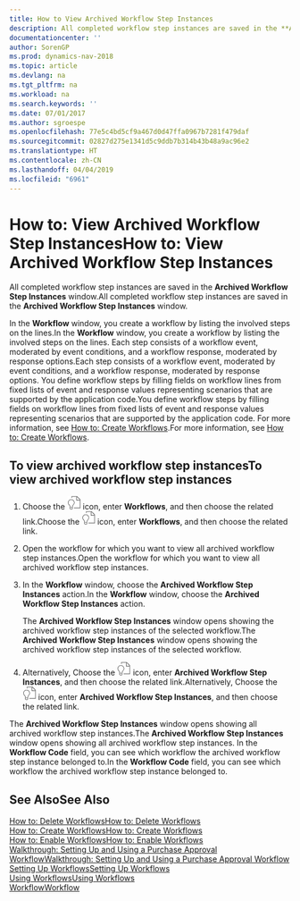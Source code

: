 ```yaml
---
title: How to View Archived Workflow Step Instances
description: All completed workflow step instances are saved in the **Archived Workflow Step Instances** window.
documentationcenter: ''
author: SorenGP
ms.prod: dynamics-nav-2018
ms.topic: article
ms.devlang: na
ms.tgt_pltfrm: na
ms.workload: na
ms.search.keywords: ''
ms.date: 07/01/2017
ms.author: sgroespe
ms.openlocfilehash: 77e5c4bd5cf9a467d0d47ffa0967b7281f479daf
ms.sourcegitcommit: 02827d275e1341d5c9ddb7b314b43b48a9ac96e2
ms.translationtype: HT
ms.contentlocale: zh-CN
ms.lasthandoff: 04/04/2019
ms.locfileid: "6961"
---
```

# <a name="how-to-view-archived-workflow-step-instances"></a><span data-ttu-id="569fb-103">How to: View Archived Workflow Step Instances</span><span class="sxs-lookup"><span data-stu-id="569fb-103">How to: View Archived Workflow Step Instances</span></span>
<span data-ttu-id="569fb-104">All completed workflow step instances are saved in the **Archived Workflow Step Instances** window.</span><span class="sxs-lookup"><span data-stu-id="569fb-104">All completed workflow step instances are saved in the **Archived Workflow Step Instances** window.</span></span>  

 <span data-ttu-id="569fb-105">In the **Workflow** window, you create a workflow by listing the involved steps on the lines.</span><span class="sxs-lookup"><span data-stu-id="569fb-105">In the **Workflow** window, you create a workflow by listing the involved steps on the lines.</span></span> <span data-ttu-id="569fb-106">Each step consists of a workflow event, moderated by event conditions, and a workflow response, moderated by response options.</span><span class="sxs-lookup"><span data-stu-id="569fb-106">Each step consists of a workflow event, moderated by event conditions, and a workflow response, moderated by response options.</span></span> <span data-ttu-id="569fb-107">You define workflow steps by filling fields on workflow lines from fixed lists of event and response values representing scenarios that are supported by the application code.</span><span class="sxs-lookup"><span data-stu-id="569fb-107">You define workflow steps by filling fields on workflow lines from fixed lists of event and response values representing scenarios that are supported by the application code.</span></span> <span data-ttu-id="569fb-108">For more information, see [How to: Create Workflows](across-how-to-create-workflows.md).</span><span class="sxs-lookup"><span data-stu-id="569fb-108">For more information, see [How to: Create Workflows](across-how-to-create-workflows.md).</span></span>  

## <a name="to-view-archived-workflow-step-instances"></a><span data-ttu-id="569fb-109">To view archived workflow step instances</span><span class="sxs-lookup"><span data-stu-id="569fb-109">To view archived workflow step instances</span></span>  
1.  <span data-ttu-id="569fb-110">Choose the ![Search for Page or Report](media/ui-search/search_small.png "Search for Page or Report icon") icon, enter **Workflows**, and then choose the related link.</span><span class="sxs-lookup"><span data-stu-id="569fb-110">Choose the ![Search for Page or Report](media/ui-search/search_small.png "Search for Page or Report icon") icon, enter **Workflows**, and then choose the related link.</span></span>  
2.  <span data-ttu-id="569fb-111">Open the workflow for which you want to view all archived workflow step instances.</span><span class="sxs-lookup"><span data-stu-id="569fb-111">Open the workflow for which you want to view all archived workflow step instances.</span></span>  
3.  <span data-ttu-id="569fb-112">In the **Workflow** window, choose the **Archived Workflow Step Instances** action.</span><span class="sxs-lookup"><span data-stu-id="569fb-112">In the **Workflow** window, choose the **Archived Workflow Step Instances** action.</span></span>  

    <span data-ttu-id="569fb-113">The **Archived Workflow Step Instances** window opens showing the archived workflow step instances of the selected workflow.</span><span class="sxs-lookup"><span data-stu-id="569fb-113">The **Archived Workflow Step Instances** window opens showing the archived workflow step instances of the selected workflow.</span></span>  
4.  <span data-ttu-id="569fb-114">Alternatively, Choose the ![Search for Page or Report](media/ui-search/search_small.png "Search for Page or Report icon") icon, enter **Archived Workflow Step Instances**, and then choose the related link.</span><span class="sxs-lookup"><span data-stu-id="569fb-114">Alternatively, Choose the ![Search for Page or Report](media/ui-search/search_small.png "Search for Page or Report icon") icon, enter **Archived Workflow Step Instances**, and then choose the related link.</span></span>  

<span data-ttu-id="569fb-115">The **Archived Workflow Step Instances** window opens showing all archived workflow step instances.</span><span class="sxs-lookup"><span data-stu-id="569fb-115">The **Archived Workflow Step Instances** window opens showing all archived workflow step instances.</span></span> <span data-ttu-id="569fb-116">In the **Workflow Code** field, you can see which workflow the archived workflow step instance belonged to.</span><span class="sxs-lookup"><span data-stu-id="569fb-116">In the **Workflow Code** field, you can see which workflow the archived workflow step instance belonged to.</span></span>  

## <a name="see-also"></a><span data-ttu-id="569fb-117">See Also</span><span class="sxs-lookup"><span data-stu-id="569fb-117">See Also</span></span>  
 [<span data-ttu-id="569fb-118">How to: Delete Workflows</span><span class="sxs-lookup"><span data-stu-id="569fb-118">How to: Delete Workflows</span></span>](across-how-to-delete-workflows.md)   
 [<span data-ttu-id="569fb-119">How to: Create Workflows</span><span class="sxs-lookup"><span data-stu-id="569fb-119">How to: Create Workflows</span></span>](across-how-to-create-workflows.md)   
 [<span data-ttu-id="569fb-120">How to: Enable Workflows</span><span class="sxs-lookup"><span data-stu-id="569fb-120">How to: Enable Workflows</span></span>](across-how-to-enable-workflows.md)   
 [<span data-ttu-id="569fb-121">Walkthrough: Setting Up and Using a Purchase Approval Workflow</span><span class="sxs-lookup"><span data-stu-id="569fb-121">Walkthrough: Setting Up and Using a Purchase Approval Workflow</span></span>](walkthrough-setting-up-and-using-a-purchase-approval-workflow.md)   
 [<span data-ttu-id="569fb-122">Setting Up Workflows</span><span class="sxs-lookup"><span data-stu-id="569fb-122">Setting Up Workflows</span></span>](across-set-up-workflows.md)   
 [<span data-ttu-id="569fb-123">Using Workflows</span><span class="sxs-lookup"><span data-stu-id="569fb-123">Using Workflows</span></span>](across-use-workflows.md)   
 [<span data-ttu-id="569fb-124">Workflow</span><span class="sxs-lookup"><span data-stu-id="569fb-124">Workflow</span></span>](across-workflow.md)
